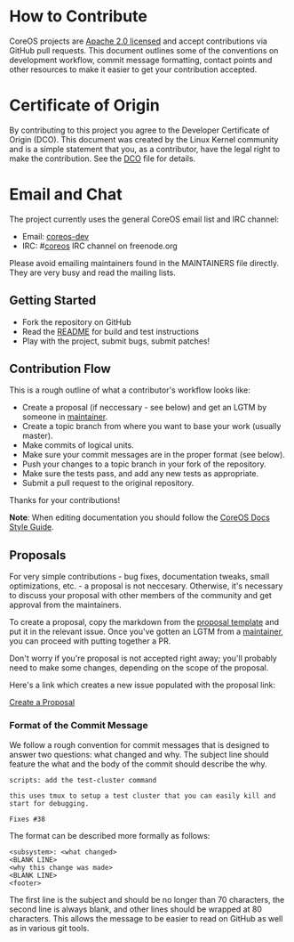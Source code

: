# How to Contribute

CoreOS projects are [Apache 2.0 licensed](LICENSE) and accept contributions via
GitHub pull requests.  This document outlines some of the conventions on
development workflow, commit message formatting, contact points and other
resources to make it easier to get your contribution accepted.

# Certificate of Origin

By contributing to this project you agree to the Developer Certificate of
Origin (DCO). This document was created by the Linux Kernel community and is a
simple statement that you, as a contributor, have the legal right to make the
contribution. See the [DCO](DCO) file for details.

# Email and Chat

The project currently uses the general CoreOS email list and IRC channel:
- Email: [coreos-dev](https://groups.google.com/forum/#!forum/coreos-dev)
- IRC: #[coreos](irc://irc.freenode.org:6667/#coreos) IRC channel on freenode.org

Please avoid emailing maintainers found in the MAINTAINERS file directly. They
are very busy and read the mailing lists.

## Getting Started

- Fork the repository on GitHub
- Read the [README](README.md) for build and test instructions
- Play with the project, submit bugs, submit patches!

## Contribution Flow

This is a rough outline of what a contributor's workflow looks like:

- Create a proposal (if neccessary - see below) and get an LGTM by someone in [maintainer](MAINTAINERS).
- Create a topic branch from where you want to base your work (usually master).
- Make commits of logical units.
- Make sure your commit messages are in the proper format (see below).
- Push your changes to a topic branch in your fork of the repository.
- Make sure the tests pass, and add any new tests as appropriate.
- Submit a pull request to the original repository.

Thanks for your contributions!

**Note**: When editing documentation you should follow the [CoreOS Docs Style Guide][coreos-docs-style].

## Proposals

For very simple contributions - bug fixes, documentation tweaks, small optimizations, etc. - a proposal is not neccesary. Otherwise, it's necessary to discuss your proposal with other members of the community and get approval from the maintainers. 

To create a proposal, copy the markdown from the [proposal template](PROPOSAL_TEMPLATE.md) and put it in the relevant issue. Once you've gotten an LGTM from a [maintainer](MAINTAINERS), you can proceed with putting together a PR.

Don't worry if you're proposal is not accepted right away; you'll probably need to make some changes, depending on the scope of the proposal.

Here's a link which creates a new issue populated with the proposal link:

[Create a Proposal](https://github.com/coreos/dex/issues/new?body=Proposal%0A%3D%3D%3D%0A%0A%28Feel%20free%20to%20change%20headings%20here%2C%20remove%20sections%20that%20are%20not%20relevant%2C%20or%20add%20other%20sections%29%0A%0A%23%23%20Background%0A%0ADescribe%20what%20problem%20is%20being%20solved%20here%2C%20and%20%28briefly%29%20how%20this%20proposal%20solves%20it.%0A%0A%23%23%20Data%20Model%0A%0ADescribe%20the%20logical%20data%20model%20that%20your%20proposal%20adds.%0A%0A%23%23%20Data%20Storage%0A%0ADescribe%20how%20the%20data%20will%20be%20persisted.%0A%0A%23%23%20API%0A%0ADescribe%20the%20methods%20that%20the%20API%20will%20expose.%20If%20there%20are%20any%20breaking%20changes%20be%20sure%20to%20call%20them%20out%20here.%0A%0A%23%23%20UI/UX%0A%0AIs%20there%20a%20front-end%20component%20to%20this%20work%3F%0A%0A%23%23%20Implementation%0A%0AHere%20is%20where%20you%20can%20go%20into%20detail%20about%20implementation%20details%20like%20data%20structures%2C%20algorithms%2C%20etc.%0A%0A%23%23%20Security%0A%0AWhat%20are%20the%20security%20implications%20of%20this%20proposal%3F%20How%20are%20API%20requests%20authenticated%3F%20Who%20can%20make%20API%20calls%3F%0A%0A%23%23%20OIDC/OAUTH2%0A%0ADoes%20this%20feature%20relate%20to%20any%20spec%3F%20%0A%0A%23%23%20Risks/Alternatives%20Considered%0A%0AWhat%20are%20the%20downsides%20to%20this%20implementation%3F%20What%20other%20alternatives%20were%20considered%3F%0A%0A%23%23%20References%0A%0AIf%20there%27s%20any%20references%20or%20prior%20art%2C%20put%20that%20here.)

### Format of the Commit Message

We follow a rough convention for commit messages that is designed to answer two
questions: what changed and why. The subject line should feature the what and
the body of the commit should describe the why.

```
scripts: add the test-cluster command

this uses tmux to setup a test cluster that you can easily kill and
start for debugging.

Fixes #38
```

The format can be described more formally as follows:

```
<subsystem>: <what changed>
<BLANK LINE>
<why this change was made>
<BLANK LINE>
<footer>
```

The first line is the subject and should be no longer than 70 characters, the
second line is always blank, and other lines should be wrapped at 80 characters.
This allows the message to be easier to read on GitHub as well as in various
git tools.

[coreos-docs-style]: https://github.com/coreos/docs/blob/master/STYLE.md
